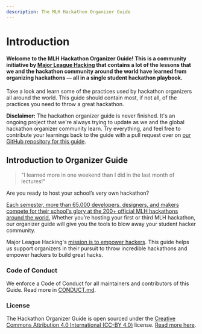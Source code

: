 ```yaml
---
description: The MLH Hackathon Organizer Guide
---
```


# Introduction

#### Welcome to the MLH Hackathon Organizer Guide! This is a community initiative by [Major League Hacking](https://mlh.io) that contains a lot of the lessons that we and the hackathon community around the world have learned from organizing hackathons — all in a single student hackathon playbook.

Take a look and learn some of the practices used by hackathon organizers all around the world. This guide should contain most, if not all, of the practices you need to throw a great hackathon.

**Disclaimer:** The hackathon organizer guide is never finished. It's an ongoing project that we're always trying to update as we and the global hackathon organizer community learn. Try everything, and feel free to contribute your learnings back to the guide with a pull request over on [our GitHub repository for this guide](https://github.com/mlh/hackathon-organizer-guide).

## Introduction to Organizer Guide

> "I learned more in one weekend than I did in the last month of lectures!"

Are you ready to host your school’s very own hackathon?

[Each semester, more than 65,000 developers, designers, and makers compete for their school's glory at the 200+ official MLH hackathons around the world.](https://mlh.io/about) Whether you’re hosting your first or third MLH hackathon, our organizer guide will give you the tools to blow away your student hacker community.

Major League Hacking's [mission is to empower hackers](https://mlh.io/about). This guide helps us support organizers in their pursuit to throw incredible hackathons and empower hackers to build great hacks.

### Code of Conduct

We enforce a Code of Conduct for all maintainers and contributors of this Guide. Read more in [CONDUCT.md](https://github.com/yashovardhan/mlh-hackathon-organizer-guide/tree/e1f777578c8c5c905dcebc5b506c1f93f4c613b4/CONDUCT.md).

### License

The Hackathon Organizer Guide is open sourced under the [Creative Commons Attribution 4.0 International (CC-BY 4.0)](https://creativecommons.org/licenses/by/4.0/) license. [Read more here](https://github.com/yashovardhan/mlh-hackathon-organizer-guide/tree/e1f777578c8c5c905dcebc5b506c1f93f4c613b4/LICENSE.md).

